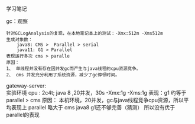 学习笔记


gc：观察

	针对GCLogAnalysis的复现，在本地笔记本上的测试：-Xmx:512m -Xms512m
	生成对象数：
		java8: CMS >  Parallel > serial
		java11: G1 > Parallel
	表现运行多次 cms > paralle 
	原因：
	1、 单线程并没有存在因并发gc而产生与java线程的cpu资源竞争。
	2、 cms 并发充分利用了系统资源，减少了gc停顿时间。

gateway-server:  
	实验环境 cpu : 2c4t; java 8 ,20并发，30s -Xmx:1g -Xms:1g
	表现：g1 约等于 parallel > cms
	原因：
		本机环境，20并发，gc与java线程竞争cpu资源，所以平均表现上 parallel 略大于 cms
		java8 g1还不够完善（猜测） 所以没有优于 parallel的表现
	

